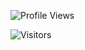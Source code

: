 <p align="left"> <img src="https://komarev.com/ghpvc/?username=Azlxy" alt="Profile Views" /> </p>
<p align="left"> <img src="https://visitor-badge.laobi.icu/badge?page_id=Azlxy.Azlxy" alt="Visitors" /> </p>

<!--
- [ ] test
- [x] test
-->
